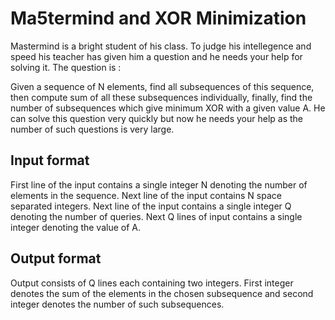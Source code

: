 # Ma5termind and XOR Minimization

Mastermind is a bright student of his class. To judge his intellegence and speed his teacher has given him a question and he needs your help for solving it. The question is :

Given a sequence of N elements, find all subsequences of this sequence, then compute sum of all these subsequences individually, finally, find the number of subsequences which give minimum XOR with a given value A. He can solve this question very quickly but now he needs your help as the number of such questions is very large.

## Input format

First line of the input contains a single integer N denoting the number of elements in the sequence. Next line of the input contains N space separated integers. Next line of the input contains a single integer Q denoting the number of queries. Next Q lines of input contains a single integer denoting the value of A.

## Output format

Output consists of Q lines each containing two integers. First integer denotes the sum of the elements in the chosen subsequence and second integer denotes the number of such subsequences.
